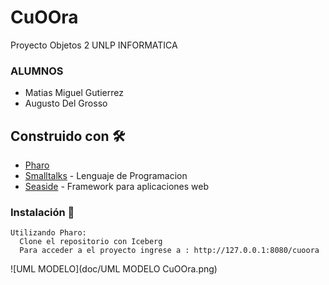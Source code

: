 # CuOOra
Proyecto Objetos 2 UNLP INFORMATICA
### ALUMNOS 
* Matias Miguel Gutierrez
* Augusto Del Grosso

## Construido con 🛠️
* [Pharo](https://pharo.org/)  
* [Smalltalks](https://es.wikipedia.org/wiki/Smalltalk) - Lenguaje de Programacion
* [Seaside](http://www.seaside.st/) - Framework para aplicaciones web

### Instalación 🔧

```
Utilizando Pharo:
  Clone el repositorio con Iceberg
  Para acceder a el proyecto ingrese a : http://127.0.0.1:8080/cuoora
```
![UML MODELO](doc/UML MODELO CuOOra.png)
